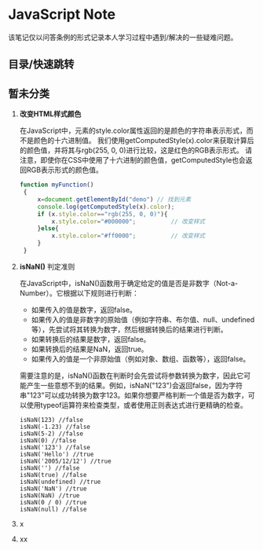 # JavaScript Note
该笔记仅以问答条例的形式记录本人学习过程中遇到/解决的一些疑难问题。

## 目录/快速跳转


## 暂未分类
1. **改变HTML样式颜色**

   在JavaScript中，元素的style.color属性返回的是颜色的字符串表示形式，而不是颜色的十六进制值。
   我们使用getComputedStyle(x).color来获取计算后的颜色值，并将其与rgb(255, 0, 0)进行比较，这是红色的RGB表示形式。
   请注意，即使你在CSS中使用了十六进制的颜色值，getComputedStyle也会返回RGB表示形式的颜色值。

   ```JavaScript
   function myFunction()
    {
    	x=document.getElementById("demo") // 找到元素
    	console.log(getComputedStyle(x).color);
    	if (x.style.color=="rgb(255, 0, 0)"){
    		x.style.color="#000000";          // 改变样式
    	}else{
    		x.style.color="#ff0000";          // 改变样式
    	}
    }
   ```
   
3. **isNaN()** 判定准则
   
   在JavaScript中，isNaN()函数用于确定给定的值是否是非数字（Not-a-Number）。它根据以下规则进行判断：

   - 如果传入的值是数字，返回false。
   - 如果传入的值是非数字的原始值（例如字符串、布尔值、null、undefined等），先尝试将其转换为数字，然后根据转换后的结果进行判断。
   - 如果转换后的结果是数字，返回false。
   - 如果转换后的结果是NaN，返回true。
   - 如果传入的值是一个非原始值（例如对象、数组、函数等），返回false。
   
   需要注意的是，isNaN()函数在判断时会先尝试将参数转换为数字，因此它可能产生一些意想不到的结果。例如，isNaN("123")会返回false，因为字符串"123"可以成功转换为数字123。如果你想要严格判断一个值是否为数字，可以使用typeof运算符来检查类型，或者使用正则表达式进行更精确的检查。
   ```
   isNaN(123) //false
   isNaN(-1.23) //false
   isNaN(5-2) //false
   isNaN(0) //false
   isNaN('123') //false
   isNaN('Hello') //true
   isNaN('2005/12/12') //true
   isNaN('') //false
   isNaN(true) //false
   isNaN(undefined) //true
   isNaN('NaN') //true
   isNaN(NaN) //true
   isNaN(0 / 0) //true
   isNaN(null) //false
   ```
4. x
5. xx
